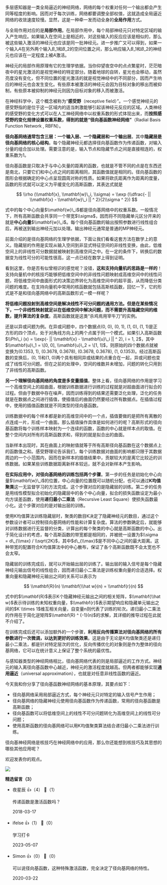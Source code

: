 多层感知器是一类全局逼近的神经网络，网络的每个权重对任何一个输出都会产生同等程度的影响。因而对于每次训练，网络都要调整全部权值，这就造成全局逼近网络的收敛速度较慢。显然，这是一种牵一发而动全身的**全局作用**方式。

与全局作用对应的是**局部作用**。在局部作用中，每个局部神经元只对特定区域的输入产生响应。如果输入在空间上是相近的，对这些输入的反应应该是相似的，那么被这些输入激活的神经元也应该是同一批神经元。进一步推广又可以得到，如果一个输入$A$在另外两个输入$B\_1$和$B\_2$的空间位置之间，那么响应输入$B\_1$和$B\_2$的神经元也应该在一定程度上被$A$激活。

神经元的局部作用原理有它的生理学依据。当你仰望夜空中的点点繁星时，茫茫暗夜中的星光激活的是视觉神经的特定部分。随着地球的自转，星光也会移动，虽然亮度没有变化，但不同位置的星光激活的就是视觉神经中的不同部分，因而产生响应的神经元也会发生变化。有些原本被激活的神经元会因为目标对象的移出而被抑制，有些原本被抑制的神经元则因为目标对象的移入而被激活。

在神经科学中，这个概念被称为“**感受野**（receptive field）”。一个感觉神经元的感受野指的是位于这一区域内的适当刺激能够引起该神经元反应的区域。人类神经的感受野的变化方式可以在人工神经网络中以权重系数的形式体现出来，而**按照感受野的变化规律设置权重系数，得到的就是“径向基函数神经网络”**（Radial Basis Function Network , RBFN）。

**径向基网络通常包含三层：一个输入层、一个隐藏层和一个输出层**。其中**隐藏层是径向基网络的核心结构**。每个隐藏神经元都选择径向基函数作为传递函数，对输入分量的组合加以处理。需要注意的是，输入节点和隐藏节点之间是直接相连的，权重系数为1。

径向基函数是只取决于与中心矢量的距离的函数，也就是不管不同的点是在东西还是南北，只要它们和中心点之间的距离相同，其函数值就是相同的。径向基函数的图形会根据确定的中心点呈现圆周对称的性质。如果将欧氏距离作为距离的度量，函数的形式就可以定义为平缓变化的高斯函数，其表达式就是

$$ \\rho (\\mathbf{x}, \\mathbf{w}\_i, \\sigma) = \\exp (\\dfrac{- || \\mathbf{x} - \\mathbf{w}\_i || ^ 2}{2\\sigma ^ 2}) $$

式中的每个中心向量$\\mathbf{w}\_i$都是径向基网络中的权重系数。一般情况下，所有高斯函数会共享同一个带宽$\\sigma$，因而将不同隐藏单元区分开来的就是**中心向量**$\\mathbf{w}\_i$。每个径向基函数的输出按照参数进行线性组合后，再被送到输出神经元加以处理。输出神经元通常是普通的MP神经元。

前面介绍的是径向基网络的生理学依据，下面让我们看看这套方法在数学上的意义。隐藏层的作用是实现从输入空间到非显式特征空间的非线性变换，由此，低维空间上的非线性可分数据就被映射到高维空间之中。在一定的条件下，转换后的数据变为线性可分的可能性很高，这一点已经在数学上得到证明。

看到这里，你是否有似曾相识的感觉呢？没错，**这和支持向量机的思路是一样的**！支持向量机中的核技巧能够把低维空间中的非线性问题映射成高维空间中的线性问题，将低维空间中曲面形式的决策边界转化为高维空间中的超平面，从而降低分类问题的难度。在支持向量机中常用的核函数就包括高斯核函数，回忆一下，它的形式是不是和径向基网络中的高斯函数形式一模一样呢？

**将低维问题投射到高维空间是解决线性不可分问题的通用方法。但是在某些情况下，一个非线性映射就足以在低维空间中解决问题，而不需要升高隐藏空间的维数，提升算法的复杂度**。高斯函数就是这类“杀鸡焉用宰牛刀”的实例。

还是以异或问题为例。在异或问题中，四个数据点(0, 0), (0, 1), (1, 0), (1, 1)是正方形的四个顶点，处于对角线方向上的两个点属于同一个模式。如果引入高斯函数$\\Phi\_i (x) = \\exp(- || \\mathbf{x} - \\mathbf{u}\_i || ^ 2), i = 1, 2$，其中$\\mathbf{u}\_1 = \[0, 0], \\mathbf{u}\_2 = \[1, 1]$，则原始的四个数据点就被变换为(0.1353, 1), (0.3678, 0.3678), (0.3678, 0.3678), (1, 0.1353)。经过高斯函数的变换后，(0, 1)和(1, 0)两个具有相同异或结果的点重合在一起，异或问题也变成了线性可分问题。但在之前的处理中，空间的维数并未增加，问题的转化只用到了非线性的高斯函数。

**另一个理解径向基网络的角度是多变量插值**。整体上看，径向基网络的作用是学习一个高维空间上的超曲面，根据训练数据进行训练的过程就是对超曲面进行拟合的过程。但由于数据中存在噪声，因而训练得到的结果还需要泛化处理，泛化的任务就是在数据点之间进行插值，使插值后的曲面仍然要经过所有数据点。在插值过程中，使用的插值函数就是不同类型的径向基函数。

训练数据中的每个样本都是新的高维空间中的一个点，插值要做的是把所有离散的点连成一片，形成一个曲面。那么插值操作具体是如何进行的呢？高斯形式的径向基函数将每个训练样本映射为一个连续的函数，函数的中心就是样本点的取值。在整个空间内对所有的高斯函数求和，得到的就是拟合出的曲面。

当新样本出现时，其在曲面上的映射值就等于所有高斯径向基函数在这个数据点上的函数值之和。感受野理论告诉我们，每个训练数据对曲面的影响都只限于其数据周边的一个小范围内，因而在新样本的插值结果中，贡献较大的是离它比较近的训练数据。如果某些训练数据距离新样本较远，就不会对新样本产生影响。

**在实际应用中，对径向基网络的训练包括两个步骤**。第一步的任务是初始化中心向量$\\mathbf{w}\_i$的位置，中心向量的位置既可以随机分配，也可以通过**K均值聚类**这一无监督学习的方法完成。这个步骤对应的是隐藏层的训练。第二步的任务是用线性模型拟合初始化的隐藏层中的各个中心向量，拟合的损失函数设定为最小均方误差函数，使用**递归最小二乘法**（Recursive Least Square）使损失函数最小化。这个步骤对应的是对输出层的训练。

使用K均值算法训练隐藏层时，聚类的数目K决定了隐藏神经元的数目，通过这个参数设计者可以控制径向基网络的性能和计算复杂度。算法的参数确定后，就能够对训练数据进行无监督的分类，计算出的每个聚类的中心就是高斯函数的中心。出于简化设计的考虑，每个高斯函数的带宽都是相同的，并被统一设置为$\\sigma = d\_{\\max} / \\sqrt{2K}$，其中$d\_{\\max}$是不同中心之间的最大距离。这种带宽的配置符合K均值算法中的中心散布，保证了各个高斯函数既不会太宽也不会太窄。

隐藏层的训练完成后，就可以开始输出层的训练了。输出层的输入信号是每个隐藏神经元输出信号的线性组合，因而递归最小二乘法是训练权重向量的合适选择。权重向量和隐藏神经元输出之间的关系可以表示为

$$ \\mathbf{R}(n) \\mathbf{\\hat w}(n) = \\mathbf{r}(n) $$

式中的$\\mathbf{R}$表示K个隐藏神经元输出之间的相关矩阵，$\\mathbf{\\hat w}$表示待训练的未知权重向量，$\\mathbf{r}$表示期望响应和隐藏单元输出之间的$K \\times 1$维互相关向量，自变量n则代表了训练的轮次。递归最小二乘法的作用在于简化逆矩阵$\\mathbf{R} ^ {-1}(n)$的求解，其详细的推导过程在此就不介绍了。

在训练完成后还可以添加额外的一个步骤，**利用反向传播算法对径向基网络的所有参数进行一次微调，以达到更好的训练效果**。这是由于无论是K均值聚类还是递归最小二乘法，都是针对特定层次的优化，反向传播优化的对象则是作为整体的径向基网络，它可以在统计意义上保证了整个系统的最优性。

与感知器类型的神经网络相比，径向基网络代表的则是局部逼近的工作方式。神经元的输入离径向基函数中心越近，神经元的激活程度就越高。但两者都能够实现**通用逼近**（universal approximation），也就是对任意非线性函数的逼近。

今天我和你分享了径向基函数神经网络的基本原理，其要点如下：

- 径向基网络采用局部逼近方式，每个神经元只对特定的输入信号产生作用；
- 径向基网络的隐藏神经元使用径向基函数作为传递函数，常用的径向基函数是高斯函数；
- 径向基函数可以将低维空间上的线性不可分问题转化为高维空间上的线性可分问题；
- 使用高斯函数的径向基网络可以用K均值聚类算法结合递归最小二乘法进行训练。

径向基神经网络是核技巧在神经网络中的应用，那么你还能想到核技巧及其思想的哪些其他应用呢？

欢迎发表你的观点。

![](https://static001.geekbang.org/resource/image/12/1e/12b28b058ec981788aabe18881c5781e.jpg?wh=1110%2A1022)
<div><strong>精选留言（3）</strong></div><ul>
<li><span>夜星辰</span> 👍（4） 💬（1）<p>传递函数是激活函数吗？</p>2018-03-17</li><br/><li><span>ifelse</span> 👍（1） 💬（0）<p>学习打卡</p>2023-05-07</li><br/><li><span>Simon</span> 👍（0） 💬（0）<p>可以说径向基函数，这种特殊激活函数，完全决定了径向基网络的特性。</p>2020-03-22</li><br/>
</ul>